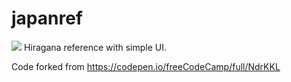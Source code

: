 # japanref
<img src="../japanref/japanref.png">
Hiragana reference with simple UI.

Code forked from https://codepen.io/freeCodeCamp/full/NdrKKL
